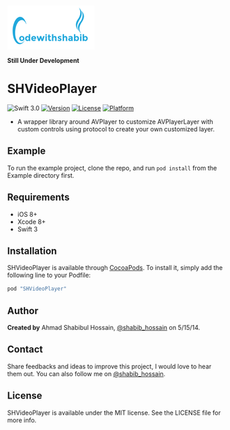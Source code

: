 ![SHVideoPlayer](Images/codewithshabib.png)

**Still Under Development**

# SHVideoPlayer

![Swift 3.0](https://img.shields.io/badge/Swift-3.0-brightgreen.svg?style=flat)
[![Version](https://img.shields.io/cocoapods/v/SHVideoPlayer.svg?style=flat)](http://cocoapods.org/pods/SHVideoPlayer)
[![License](https://img.shields.io/cocoapods/l/SHVideoPlayer.svg?style=flat)](http://cocoapods.org/pods/SHVideoPlayer)
[![Platform](https://img.shields.io/cocoapods/p/SHVideoPlayer.svg?style=flat)](http://cocoapods.org/pods/SHVideoPlayer)

- A wrapper library around AVPlayer to customize AVPlayerLayer with custom controls using protocol to create your own customized layer.

## Example

To run the example project, clone the repo, and run `pod install` from the Example directory first.

## Requirements
- iOS 8+
- Xcode 8+ 
- Swift 3

## Installation

SHVideoPlayer is available through [CocoaPods](http://cocoapods.org). To install
it, simply add the following line to your Podfile:

```ruby
pod "SHVideoPlayer"
```

## Author

**Created by** Ahmad Shabibul Hossain, [@shabib_hossain](https://twitter.com/shabib_hossain) on 5/15/14.

## Contact

Share feedbacks and ideas to improve this project, I would love to hear them out. You can also follow me on [@shabib_hossain](https://twitter.com/shabib_hossain).

## License

SHVideoPlayer is available under the MIT license. See the LICENSE file for more info.
